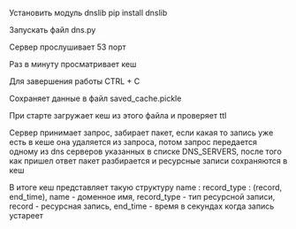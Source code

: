 Установить модуль dnslib
pip install dnslib

Запускать файл dns.py

Сервер прослушивает 53 порт

Раз в минуту просматривает кеш

Для завершения работы CTRL + C

Сохраняет данные в файл saved_cache.pickle

При старте загружает кеш из этого файла и проверяет ttl

Сервер принимает запрос, забирает пакет, если какая то запись уже есть в кеше она удаляется из запроса, потом запрос передается одному из dns серверов указанных в списке DNS_SERVERS, после того как пришел ответ пакет разбирается и ресурсные записи сохраняются в кеш

В итоге кеш представляет такую структуру name : record_type : (record, end_time), name - доменное имя, record_type - тип ресурсной записи, record - ресурсная запись, end_time - время в секундах когда запись устареет

